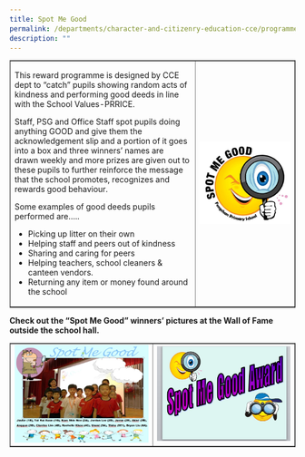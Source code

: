 ```yaml
---
title: Spot Me Good
permalink: /departments/character-and-citizenry-education-cce/programmes/spot-me-good/
description: ""
---
```

<table style="border-collapse: collapse; width: 100%;" border="1">
<tbody>
<tr>
<td style="width: 65%;">
<p>This reward programme is designed by CCE dept to &ldquo;catch&rdquo; pupils showing random acts of kindness and performing good deeds in line with the School Values-PRRICE.</p>
<p>Staff, PSG and Office Staff spot pupils doing anything GOOD and give them the acknowledgement slip and a portion of it goes into a box and&nbsp;three winners&rsquo; names are drawn&nbsp;weekly&nbsp;and more prizes are given out to these pupils to further reinforce the message that the school promotes, recognizes and rewards good behaviour.</p>
<p>Some examples of good deeds pupils performed are&hellip;..</p>
<ul>
<li>Picking up litter on their own</li>
<li>Helping staff and peers out of kindness</li>
<li>Sharing and caring for peers</li>
<li>Helping teachers, school cleaners &amp; canteen vendors.</li>
<li>Returning any item or money found around the school</li>
</ul>
</td>
<td style="width: 35%;"><img src="/images/smg.jpg"></td>
</tr>
</tbody>
</table>
<p><strong>Check out the &ldquo;Spot Me Good&rdquo; winners&rsquo; pictures at the Wall of Fame outside the school hall.</strong></p>
<table style="border-collapse: collapse; width: 100%;" border="1">
<tbody>
<tr>
<td style="width: 50%;"><img src="/images/smg1.jpg"></td>
<td style="width: 50%;"><img src="/images/smg2.jpg"></td>
</tr>
</tbody>
</table>